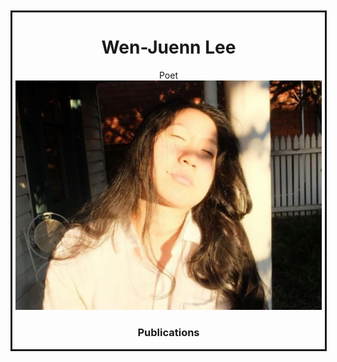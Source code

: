 <div style="margin-top:10px;min-height:100px;width:500px;margin-left:auto;margin-right:auto;text-align:center;border-style:solid;">

  <h1> Wen-Juenn Lee </h1>
  Poet
  
  <img width="490px" height="auto" src="wen-juenn.jpeg">

  <h3> Publications</h3>

</div>
